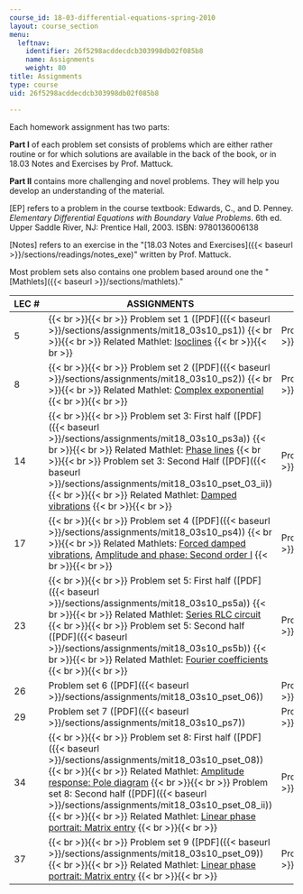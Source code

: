 ```yaml
---
course_id: 18-03-differential-equations-spring-2010
layout: course_section
menu:
  leftnav:
    identifier: 26f5298acddecdcb303998db02f085b8
    name: Assignments
    weight: 80
title: Assignments
type: course
uid: 26f5298acddecdcb303998db02f085b8

---
```


Each homework assignment has two parts:

**Part I** of each problem set consists of problems which are either rather routine or for which solutions are available in the back of the book, or in 18.03 Notes and Exercises by Prof. Mattuck.

**Part II** contains more challenging and novel problems. They will help you develop an understanding of the material.

\[EP\] refers to a problem in the course textbook: Edwards, C., and D. Penney. _Elementary Differential Equations with Boundary Value Problems_. 6th ed. Upper Saddle River, NJ: Prentice Hall, 2003. ISBN: 9780136006138

\[Notes\] refers to an exercise in the "[18.03 Notes and Exercises]({{< baseurl >}}/sections/readings/notes_exe)" written by Prof. Mattuck.

Most problem sets also contains one problem based around one the "[Mathlets]({{< baseurl >}}/sections/mathlets)."

| LEC # | ASSIGNMENTS | SOLUTIONS |
| --- | --- | --- |
| 5 |  {{< br >}}{{< br >}} Problem set 1 ([PDF]({{< baseurl >}}/sections/assignments/mit18_03s10_ps1)) {{< br >}}{{< br >}} Related Mathlet: [Isoclines](http://math.mit.edu/mathlets/mathlets/isoclines/) {{< br >}}{{< br >}}  | Problem set 1: Part II solutions ([PDF]({{< baseurl >}}/sections/assignments/mit18_03s10_ps1s)) |
| 8 |  {{< br >}}{{< br >}} Problem set 2 ([PDF]({{< baseurl >}}/sections/assignments/mit18_03s10_ps2)) {{< br >}}{{< br >}} Related Mathlet: [Complex exponential](http://math.mit.edu/mathlets/mathlets/complex-exponential/) {{< br >}}{{< br >}}  | Problem set 2: Part II solutions ([PDF]({{< baseurl >}}/sections/assignments/mit18_03s10_ps2s)) |
| 14 |  {{< br >}}{{< br >}} Problem set 3: First half ([PDF]({{< baseurl >}}/sections/assignments/mit18_03s10_ps3a)) {{< br >}}{{< br >}} Related Mathlet: [Phase lines](http://math.mit.edu/mathlets/mathlets/phase-lines/) {{< br >}}{{< br >}} Problem set 3: Second Half ([PDF]({{< baseurl >}}/sections/assignments/mit18_03s10_pset_03_ii)) {{< br >}}{{< br >}} Related Mathlet: [Damped vibrations](http://math.mit.edu/mathlets/mathlets/damped-vibrations/) {{< br >}}{{< br >}}  | Problem set 3: Part II solutions ([PDF]({{< baseurl >}}/sections/assignments/mit18_03s10_ps3s)) |
| 17 |  {{< br >}}{{< br >}} Problem set 4 ([PDF]({{< baseurl >}}/sections/assignments/mit18_03s10_ps4)) {{< br >}}{{< br >}} Related Mathlets: [Forced damped vibrations](http://math.mit.edu/mathlets/mathlets/forced-damped-vibration/), [Amplitude and phase: Second order I](http://math.mit.edu/mathlets/mathlets/amplitude-and-phase-2nd-order/) {{< br >}}{{< br >}}  | Problem set 4: Part II solutions ([PDF]({{< baseurl >}}/sections/assignments/mit18_03s10_ps4s)) |
| 23 |  {{< br >}}{{< br >}} Problem set 5: First half ([PDF]({{< baseurl >}}/sections/assignments/mit18_03s10_ps5a)) {{< br >}}{{< br >}} Related Mathlet: [Series RLC circuit](http://math.mit.edu/mathlets/mathlets/series-rlc-circuit/) {{< br >}}{{< br >}} Problem set 5: Second half ([PDF]({{< baseurl >}}/sections/assignments/mit18_03s10_ps5b)) {{< br >}}{{< br >}} Related Mathlet: [Fourier coefficients](http://math.mit.edu/mathlets/mathlets/fourier-coefficients/) {{< br >}}{{< br >}}  | Problem set 5: Part II solutions ([PDF]({{< baseurl >}}/sections/assignments/mit18_03s10_ps5s)) |
| 26 | Problem set 6 ([PDF]({{< baseurl >}}/sections/assignments/mit18_03s10_pset_06)) | Problem set 6: Part II solutions ([PDF]({{< baseurl >}}/sections/assignments/mit18_03s10_pset_06_sol)) |
| 29 | Problem set 7 ([PDF]({{< baseurl >}}/sections/assignments/mit18_03s10_ps7)) | Problem set 7: Part II solutions ([PDF]({{< baseurl >}}/sections/assignments/mit18_03s10_ps7s)) |
| 34 |  {{< br >}}{{< br >}} Problem set 8: First half ([PDF]({{< baseurl >}}/sections/assignments/mit18_03s10_pset_08)) {{< br >}}{{< br >}} Related Mathlet: [Amplitude response: Pole diagram](http://math.mit.edu/mathlets/mathlets/amplitude-response-pole-diagram/) {{< br >}}{{< br >}} Problem set 8: Second half ([PDF]({{< baseurl >}}/sections/assignments/mit18_03s10_pset_08_ii)) {{< br >}}{{< br >}} Related Mathlet: [Linear phase portrait: Matrix entry](http://math.mit.edu/mathlets/mathlets/linear-phase-portraits-matrix-entry/) {{< br >}}{{< br >}}  | Problem set 8: Part II solutions ([PDF]({{< baseurl >}}/sections/assignments/mit18_03s10_ps8s)) |
| 37 |  {{< br >}}{{< br >}} Problem set 9 ([PDF]({{< baseurl >}}/sections/assignments/mit18_03s10_pset_09)) {{< br >}}{{< br >}} Related Mathlet: [Linear phase portrait: Matrix entry](http://math.mit.edu/mathlets/mathlets/linear-phase-portraits-matrix-entry/) {{< br >}}{{< br >}}  | Problem set 9: Solutions ([PDF]({{< baseurl >}}/sections/assignments/mit18_03s10_ps9s))